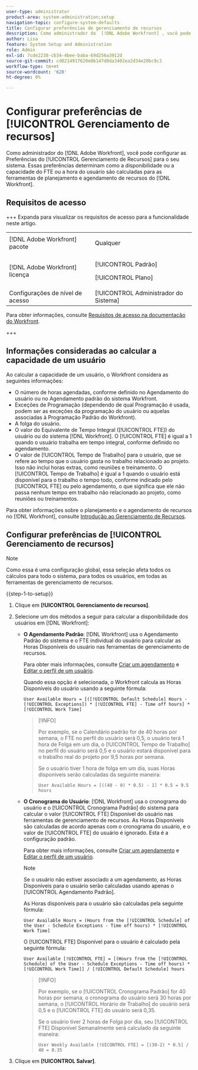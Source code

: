 ```yaml
---
user-type: administrator
product-area: system-administration;setup
navigation-topic: configure-system-defaults
title: Configurar preferências de gerenciamento de recursos
description: Como administrador do  [!DNL Adobe Workfront] , você pode configurar as Preferências de Gerenciamento de Recursos para o seu sistema. Essas preferências do Gerenciamento de recursos determinam como a disponibilidade ou a capacidade do usuário e o FTE são calculados para as  [!DNL Workfront] ferramentas de planejamento e agendamento de recursos.
author: Lisa
feature: System Setup and Administration
role: Admin
exl-id: 7cde2238-cb34-4bee-baba-69d256a3912d
source-git-commit: cd0214917620e0b147d0da3402ea2d34e28bc9c3
workflow-type: tm+mt
source-wordcount: '628'
ht-degree: 0%

---
```


# Configurar preferências de [!UICONTROL Gerenciamento de recursos]

<!-- Audited: 5/2025 -->

<!--Linked to lots of articles for resource planning and LINKED TO CONTEXT SENSITIVE HELP - DO NOT CHANGE OR REMOVE!</p>
Edit the first part, once they add more settings in the Res Management Preferences - right now, only the FTE calculation is the
-->

Como administrador do [!DNL Adobe Workfront], você pode configurar as Preferências do [!UICONTROL Gerenciamento de Recursos] para o seu sistema. Essas preferências determinam como a disponibilidade ou a capacidade do FTE ou a hora do usuário são calculadas para as ferramentas de planejamento e agendamento de recursos do [!DNL Workfront].

## Requisitos de acesso

+++ Expanda para visualizar os requisitos de acesso para a funcionalidade neste artigo.

<table style="table-layout:auto"> 
 <col> 
 <col> 
 <tbody> 
  <tr> 
   <td>[!DNL Adobe Workfront] pacote</td> 
   <td><p>Qualquer</p></td> 
  </tr> 
  <tr> 
   <td>[!DNL Adobe Workfront] licença</td> 
   <td><p>[!UICONTROL Padrão]</p>
       <p>[!UICONTROL Plano]</p></td>
  </tr> 
  <tr> 
   <td>Configurações de nível de acesso</td> 
   <td>[!UICONTROL Administrador do Sistema]</td> 
  </tr> 
 </tbody> 
</table>

Para obter informações, consulte [Requisitos de acesso na documentação do Workfront](/help/quicksilver/administration-and-setup/add-users/access-levels-and-object-permissions/access-level-requirements-in-documentation.md).

+++

## Informações consideradas ao calcular a capacidade de um usuário

Ao calcular a capacidade de um usuário, o Workfront considera as seguintes informações:

* O número de horas agendadas, conforme definido no Agendamento do usuário ou no Agendamento padrão do sistema Workfront.
* Exceções de Programação (dependendo de qual Programação é usada, podem ser as exceções da programação do usuário ou aquelas associadas à Programação Padrão do Workfront).
* A folga do usuário.
* O valor do Equivalente de Tempo Integral ([!UICONTROL FTE]) do usuário ou do sistema [!DNL Workfront]. O [!UICONTROL FTE] é igual a 1 quando o usuário trabalha em tempo integral, conforme definido no agendamento.
* O valor de [!UICONTROL Tempo de Trabalho] para o usuário, que se refere ao tempo que o usuário gasta no trabalho relacionado ao projeto. Isso não inclui horas extras, como reuniões e treinamento. O [!UICONTROL Tempo de Trabalho] é igual a 1 quando o usuário está disponível para o trabalho o tempo todo, conforme indicado pelo [!UICONTROL FTE] ou pelo agendamento, o que significa que ele não passa nenhum tempo em trabalho não relacionado ao projeto, como reuniões ou treinamentos.


Para obter informações sobre o planejamento e o agendamento de recursos no [!DNL Workfront], consulte [Introdução ao Gerenciamento de Recursos](../../../resource-mgmt/resource-mgmt-overview/get-started-resource-management.md).


## Configurar preferências de [!UICONTROL Gerenciamento de recursos]

>[!NOTE]
>
>Como essa é uma configuração global, essa seleção afeta todos os cálculos para todo o sistema, para todos os usuários, em todas as ferramentas de gerenciamento de recursos.

{{step-1-to-setup}}

1. Clique em **[!UICONTROL Gerenciamento de recursos]**.
1. Selecione um dos métodos a seguir para calcular a disponibilidade dos usuários em [!DNL Workfront]:

   * **O Agendamento Padrão**: [!DNL Workfront] usa o Agendamento Padrão do sistema e o FTE individual do usuário para calcular as Horas Disponíveis do usuário nas ferramentas de gerenciamento de recursos.

     Para obter mais informações, consulte [Criar um agendamento](../../../administration-and-setup/set-up-workfront/configure-timesheets-schedules/create-schedules.md) e [Editar o perfil de um usuário](../../../administration-and-setup/add-users/create-and-manage-users/edit-a-users-profile.md).

     Quando essa opção é selecionada, o Workfront calcula as Horas Disponíveis do usuário usando a seguinte fórmula:


     `User Available Hours = [([!UICONTROL Default Schedule] Hours - [!UICONTROL Exceptions]) * [!UICONTROL FTE] - Time off hours] * [!UICONTROL Work Time]`


     >[!INFO]
     >
     >Por exemplo, se o Calendário padrão for de 40 horas por semana, o FTE no perfil do usuário será 0,5, o usuário terá 1 hora de Folga em um dia, o [!UICONTROL Tempo de Trabalho] no perfil do usuário será 0,5 e o usuário estará disponível para o trabalho real do projeto por 9,5 horas por semana.
     >
     >Se o usuário tiver 1 hora de folga em um dia, suas Horas disponíveis serão calculadas da seguinte maneira:
     >
     >
     >`User Available Hours = [((40 - 0) * 0.5) - 1] * 0.5 = 9.5 hours`
     >

     <!--
      This used to be the calculation before we implemented the Work Time field: 
    
      ```
      User Available Hours = ([!UICONTROL Default Schedule] Hours - Exceptions) * FTE - Time off hours
      ```

      >[!INFO]
      >
      > For example, if the [!UICONTROL Default Schedule] is 40 hours a week and the [!UICONTROL FTE] in the profile of the user is 0.5, the user is available to work for 20 hours a week.
      >If the user has 1 hour of Time off one day, their Available Hours will be calculated as follows:
      >
      >
      >User Available Hours = [(40 - 0) * 0.5)] - 1 = 19 hours
      -->



     <!--      
      <li data-mc-conditions="QuicksilverOrClassic.Draft mode"><p>In the Production environment: (NOTE: this is the old way it was working, before the 22.2 release)</p><p><code>User Available Hours = (Default Schedule Hours - (Schedule Exceptions + Time off hours)) * User FTE value</code></p>      
      <div class="example" data-mc-autonum="<b>Example: </b>">      
      <span class="autonumber"><span><b>Example: </b></span></span>      
      <div>      
      <p>For example, if the Default Schedule is 40 hours a week and the FTE in the profile of the user is 0.5, the user is available to work for 20 hours a week.</p>      
      <p>If the user has 1 hour of Time off one day, their Available Hours will be calculated as follows:</p>      
      <p><code>User Daily Available Hours = (40 - 1)* 0.5 = 19.5 hours</code></p>      
      </div>      
      </div></li>      
      -->

   * **O Cronograma do Usuário**: [!DNL Workfront] usa o cronograma do usuário e o [!UICONTROL Cronograma Padrão] do sistema para calcular o valor [!UICONTROL FTE] Disponível do usuário nas ferramentas de gerenciamento de recursos. As Horas Disponíveis são calculadas de acordo apenas com o cronograma do usuário, e o valor de [!UICONTROL FTE] do usuário é ignorado. Esta é a configuração padrão.

     Para obter mais informações, consulte [Criar um agendamento](../../../administration-and-setup/set-up-workfront/configure-timesheets-schedules/create-schedules.md) e [Editar o perfil de um usuário](../../../administration-and-setup/add-users/create-and-manage-users/edit-a-users-profile.md).

     >[!NOTE]
     >
     >Se o usuário não estiver associado a um agendamento, as Horas Disponíveis para o usuário serão calculadas usando apenas o [!UICONTROL Agendamento Padrão].

     As Horas disponíveis para o usuário são calculadas pela seguinte fórmula:


     `User Available Hours = (Hours from the [!UICONTROL Schedule] of the User - Schedule Exceptions - Time off hours) * [!UICONTROL Work Time]`


     O [!UICONTROL FTE] Disponível para o usuário é calculado pela seguinte fórmula:


     `User Available [!UICONTROL FTE] = [(Hours from the [!UICONTROL Schedule] of the User - Schedule Exceptions - Time off hours) * [!UICONTROL Work Time]] / [!UICONTROL Default Schedule] hours`


     >[!INFO]
     >
     >Por exemplo, se o [!UICONTROL Cronograma Padrão] for 40 horas por semana, o cronograma do usuário será 30 horas por semana, o [!UICONTROL Horário de Trabalho] do usuário será 0,5 e o [!UICONTROL FTE] do usuário será 0,35.
     >
     >Se o usuário tiver 2 horas de Folga por dia, seu [!UICONTROL FTE] Disponível Semanalmente será calculado da seguinte maneira:
     >
     >
     >`User Weekly Available [!UICONTROL FTE] = [(30-2) * 0.5] / 40 = 0.35`
     >

     <!--This used to be the calculation before we implemented the Work Time field: 
      

      The Available hours for the user are calculated by the following formula:

      ```
      User Available Hours = Hours from the [!UICONTROL Schedule] of the User - [!UICONTROL Schedule Exceptions] - Time off hours
      ```  

      The Available [!UICONTROL FTE] for the user is calculated by the following formula:

      ```
      User Available [!UICONTROL FTE] = (Hours from the [!UICONTROL Schedule] of the User - [!UICONTROL Schedule Exceptions] - Time off hours) / [!UICONTROL Default Schedule] hours
      ```

      >[!INFO]
      >
      >For example, if the [!UICONTROL Default Schedule] is 40 hours a week and the schedule of the user is 30 hours a week, the [!UICONTROL FTE] of the user is 0.70.
      >  
      >If the user has 2 hours of Time off one day, their Weekly Available [!UICONTROL FTE] will be calculated as follows:
      > 
      >```
      >User Weekly Available [!UICONTROL FTE] = (30-2) / 40 = 0.70
      >```
      -->

1. Clique em **[!UICONTROL Salvar]**.
